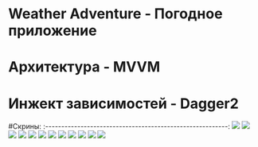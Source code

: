 # Weather Adventure - Погодное приложение

# Архитектура - MVVM

# Инжект зависимостей - Dagger2

#Скрины:
:---------------------------------------------------------:
![](screenshots/geo_dark.jpg)
![](screenshots/main_second_dark.jpg)
![](screenshots/main_dark.jpg)
![](screenshots/main_second_dark.jpg) 
![](screenshots/onItemClick_dark.jpg)
![](screenshots/search_dark.jpg)
![](screenshots/sharya_dark.jpg)
![](screenshots/geo_light.jpg)
![](screenshots/main_light.jpg)
![](screenshots/main_second_light.jpg)
![](screenshots/onItemRecyclerClick_light.jpg)
![](screenshots/search_light.jpg)
